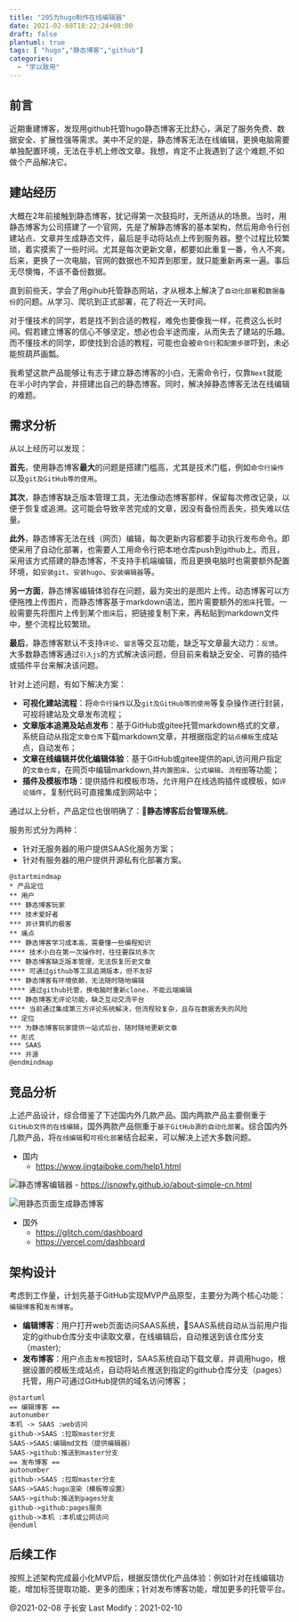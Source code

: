 ```yaml
---
title: "205为hugo制作在线编辑器"
date: 2021-02-08T18:22:24+08:00
draft: false
plantuml: true
tags: [ "hugo","静态博客","github"]
categories:
  - "学以致用"
---
```


## 前言
近期重建博客，发现用github托管hugo静态博客无比舒心，满足了服务免费、数据安全、扩展性强等需求。美中不足的是，静态博客无法在线编辑，更换电脑需要单独配置环境，无法在手机上修改文章。我想，肯定不止我遇到了这个难题,不如做个产品解决它。

## 建站经历
大概在2年前接触到静态博客，犹记得第一次鼓捣时，无所适从的场景。当时，用静态博客为公司搭建了一个官网，先是了解静态博客的基本架构，然后用命令行创建站点、文章并生成静态文件，最后是手动将站点上传到服务器。整个过程比较繁琐，着实摸索了一些时间。尤其是每次更新文章，都要如此重复一番，令人不爽。后来，更换了一次电脑，官网的数据也不知弄到那里，就只能重新再来一遍。事后无尽懊悔，不该不备份数据。

直到前些天，学会了用gihub托管静态网站，才从根本上解决了`自动化部署`和`数据备份`的问题。从学习、爬坑到正式部署，花了将近一天时间。

对于懂技术的同学，若是找不到合适的教程，难免也要像我一样，花费这么长时间。假若建立博客的信心不够坚定，想必也会半途而废，从而失去了建站的乐趣。而不懂技术的同学，即使找到合适的教程，可能也会被`命令行`和`配置步骤`吓到，未必能照葫芦画瓢。

我希望这款产品能够让有志于建立静态博客的小白，无需命令行，仅靠`Next`就能在半小时内学会，并搭建出自己的静态博客。同时，解决掉静态博客无法在线编辑的难题。

## 需求分析
从以上经历可以发现：

**首先**，使用静态博客**最大**的问题是搭建门槛高，尤其是技术门槛，例如`命令行操作`以及`git及GitHub等的使用`。

**其次**，静态博客缺乏版本管理工具，无法像动态博客那样，保留每次修改记录，以便于恢复或追溯。这可能会导致辛苦完成的文章，因没有备份而丢失，损失难以估量。

**此外**，静态博客无法在线（网页）编辑，每次更新内容都要手动执行发布命令。即使采用了自动化部署，也需要人工用命令行把本地仓库push到github上。而且，采用该方式搭建的静态博客，不支持手机端编辑，而且更换电脑时也需要额外配置环境，如`安装git`、`安装hugo`、`安装编辑器`等。

**另一方面**，静态博客编辑体验存在问题，最为突出的是图片上传。动态博客可以方便拖拽上传图片，而静态博客基于markdown语法，图片需要额外的`图床`托管。一般需要先将图片上传到某个`图床`后，把链接复制下来，再粘贴到markdown文件中，整个流程比较繁琐。

**最后**，静态博客默认不支持`评论`、`留言`等交互功能，缺乏写文章最大动力：`反馈`。大多数静态博客通过`引入js`的方式解决该问题，但目前来看缺乏安全、可靠的插件或插件平台来解决该问题。

针对上述问题，有如下解决方案：

- **可视化建站流程**：将`命令行操作`以及`git及GitHub等的使用`等复杂操作进行封装，可视将建站及文章发布流程；
- **文章版本追溯及站点发布**：基于GitHub或gitee托管markdown格式的文章，系统自动从指定`文章仓库`下载markdown文章，并根据指定的`站点模板`生成站点，自动发布；
- **文章在线编辑并优化编辑体验**：基于GitHub或gitee提供的api,访问用户指定的`文章仓库`，在网页中编辑markdown,并`内置图床`、`公式编辑`、`流程图`等功能；
- **插件及模板市场**：提供插件和模板市场，允许用户在线选购插件或模板，如`评论插件`，复制代码可直接集成到网站中；

通过以上分析，产品定位也很明确了：**静态博客后台管理系统**。

服务形式分为两种：
- 针对无服务器的用户提供SAAS化服务方案；
- 针对有服务器的用户提供开源私有化部署方案。

```plantuml
@startmindmap
* 产品定位
** 用户
*** 静态博客玩家
*** 技术爱好者
*** 非计算机的极客
** 痛点
*** 静态博客学习成本高，需要懂一些编程知识
**** 技术小白在第一次操作时，往往要踩坑多次
*** 静态博客缺乏版本管理，无法恢复历史文章
**** 可通过github等工具追溯版本，但不友好
*** 静态博客有环境依赖，无法随时随地编辑
**** 通过github托管，换电脑时重新clone，不能云端编辑
*** 静态博客无评论功能，缺乏互动交流平台
**** 当前通过集成第三方评论系统解决，但流程较复杂，且存在数据丢失的风险
** 定位
*** 为静态博客玩家提供一站式后台，随时随地更新文章
** 形式
*** SAAS
*** 开源
@endmindmap
```

## 竞品分析
上述产品设计，综合借鉴了下述国内外几款产品。国内两款产品主要侧重于`GitHub文件的在线编辑`，国外两款产品侧重于`基于GitHub源的自动化部署`。综合国内外几款产品，将`在线编辑`和`可视化部署`结合起来，可以解决上述大多数问题。

- 国内
    - https://www.jingtaiboke.com/help1.html

![静态博客编辑器](https://img.youzibe.com/upload/2021/01/242342-1611502941620.png)
    - https://isnowfy.github.io/about-simple-cn.html

![用静态页面生成静态博客](https://isnowfy.github.io/img/Simple.png)

- 国外
    - https://glitch.com/dashboard
    - https://vercel.com/dashboard

## 架构设计
考虑到工作量，计划先基于GitHub实现MVP产品原型，主要分为两个核心功能：`编辑博客`和`发布博客`。

- **编辑博客**：用户打开web页面访问SAAS系统，SAAS系统自动从当前用户指定的github仓库分支中读取文章，在线编辑后，自动推送到该仓库分支（master);
- **发布博客**：用户点击`发布`按钮时，SAAS系统自动下载文章，并调用hugo，根据设置的模板生成站点，自动将站点推送到指定的github仓库分支（pages）托管，用户可通过GitHub提供的域名访问博客；

```plantuml
@startuml
== 编辑博客 ==
autonumber
本机 -> SAAS :web访问
github->SAAS :拉取master分支
SAAS->SAAS:编辑md文档（提供编辑器）
SAAS->github:推送到master分支
== 发布博客 ==
autonumber
github->SAAS :拉取master分支
SAAS->SAAS:hugo渲染（模板等设置）
SAAS->github:推送到pages分支
github->github:pages服务
github->本机 :本机或公网访问
@enduml
```

## 后续工作
按照上述架构完成最小化MVP后，根据反馈优化产品体验：例如针对在线编辑功能，增加标签提取功能、更多的图床；针对发布博客功能，增加更多的托管平台。

@2021-02-08 于长安 Last Modify：2021-02-10